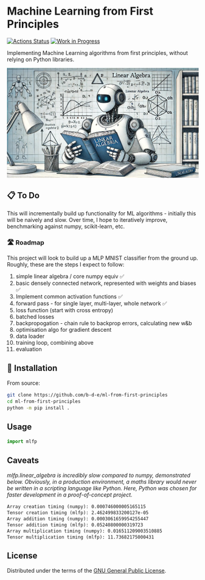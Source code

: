 # Machine Learning from First Principles

[![Actions Status](https://github.com/b-d-e/ml-from-first-principles/workflows/CI/badge.svg)](https://github.com/b-d-e/ml-from-first-principles/actions) [![Work in Progress](https://img.shields.io/badge/status-work%20in%20progress-orange.svg)](https://github.com/b-d-e/ml-from-first-principles)

<!-- [![PyPI version][pypi-version]][pypi-link]
[![PyPI platforms][pypi-platforms]][pypi-link] -->


Implementing Machine Learning algorithms from first principles, without relying on Python libraries.

![Alt](misc/banner.jpeg "A robot learning Linear Algebra, generated by DALLE.")

## 📋 To Do

This will incrementally build up functionality for ML algorithms - initially this will be naively and slow. Over time, I hope to iteratively improve, benchmarking against numpy, scikit-learn, etc.

### 🛣️ Roadmap

This project will look to build up a MLP MNIST classifier from the ground up.
Roughly, these are the steps I expect to follow:
1. simple linear algebra / core numpy equiv ✅
2. basic densely connected network, represented with weights and biases ✅
3. Implement common activation functions ✅
4. forward pass - for single layer, multi-layer, whole network ✅
5. loss function (start with cross entropy)
6. batched losses
7. backpropogation - chain rule to backprop errors, calculating new w&b
8. optimisation algo for gradient descent
9. data loader
10. training loop, combining above
11. evaluation

## 🔧 Installation

<!-- ```bash
python -m pip install .
``` -->

From source:
```bash
git clone https://github.com/b-d-e/ml-from-first-principles
cd ml-from-first-principles
python -m pip install .
```

## Usage
```python
import mlfp
```

## Caveats
_mlfp.linear_algebra is *incredibly* slow compared to numpy, demonstrated below. Obviously, in a production environment, a maths library would never be written in a scripting language like Python. Here, Python was chosen for faster development in a proof-of-concept project._
```
Array creation timing (numpy): 0.000746000005165115
Tensor creation timing (mlfp): 2.462499833200127e-05
Array addition timing (numpy): 0.0003061659954255447
Tensor addition timing (mlfp): 0.05240800000319723
Array multiplication timing (numpy): 0.016511209003510885
Tensor multiplication timing (mlfp): 11.73682175000431
```

<!-- ## Contributing

See [CONTRIBUTING.md](CONTRIBUTING.md) for instructions on how to contribute. -->

## License

Distributed under the terms of the [GNU General Public License](LICENSE).


<!-- prettier-ignore-start -->
[actions-badge]:            https://github.com/b-d-e/ml-from-first-principles/workflows/CI/badge.svg
[actions-link]:             https://github.com/b-d-e/ml-from-first-principles/actions
<!-- [pypi-link]:                https://pypi.org/project/Machine Learning from First Principles/
[pypi-platforms]:           https://img.shields.io/pypi/pyversions/Machine Learning from First Principles
[pypi-version]:             https://img.shields.io/pypi/v/Machine Learning from First Principles -->
<!-- prettier-ignore-end -->
